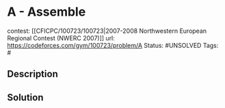 # A - Assemble

contest: [[CFICPC/100723/100723|2007-2008 Northwestern European Regional Contest (NWERC 2007)]]
url: https://codeforces.com/gym/100723/problem/A
Status: #UNSOLVED
Tags: #

## Description

## Solution

